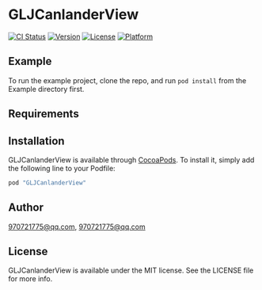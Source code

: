 # GLJCanlanderView

[![CI Status](http://img.shields.io/travis/970721775@qq.com/GLJCanlanderView.svg?style=flat)](https://travis-ci.org/970721775@qq.com/GLJCanlanderView)
[![Version](https://img.shields.io/cocoapods/v/GLJCanlanderView.svg?style=flat)](http://cocoapods.org/pods/GLJCanlanderView)
[![License](https://img.shields.io/cocoapods/l/GLJCanlanderView.svg?style=flat)](http://cocoapods.org/pods/GLJCanlanderView)
[![Platform](https://img.shields.io/cocoapods/p/GLJCanlanderView.svg?style=flat)](http://cocoapods.org/pods/GLJCanlanderView)

## Example

To run the example project, clone the repo, and run `pod install` from the Example directory first.

## Requirements

## Installation

GLJCanlanderView is available through [CocoaPods](http://cocoapods.org). To install
it, simply add the following line to your Podfile:

```ruby
pod "GLJCanlanderView"
```

## Author

970721775@qq.com, 970721775@qq.com

## License

GLJCanlanderView is available under the MIT license. See the LICENSE file for more info.

